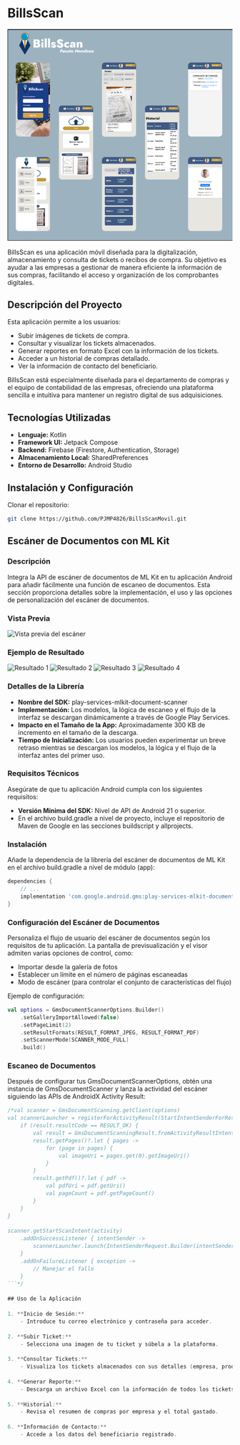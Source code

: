 # BillsScan

![Vista previa de BillsScan](https://raw.githubusercontent.com/PJMP4826/BillsScanMovil/refs/heads/master/app/docs/MaquetacionMovil.png)

BillsScan es una aplicación móvil diseñada para la digitalización, almacenamiento y consulta de tickets o recibos de compra. Su objetivo es ayudar a las empresas a gestionar de manera eficiente la información de sus compras, facilitando el acceso y organización de los comprobantes digitales.

## Descripción del Proyecto

Esta aplicación permite a los usuarios:
- Subir imágenes de tickets de compra.
- Consultar y visualizar los tickets almacenados.
- Generar reportes en formato Excel con la información de los tickets.
- Acceder a un historial de compras detallado.
- Ver la información de contacto del beneficiario.

BillsScan está especialmente diseñada para el departamento de compras y el equipo de contabilidad de las empresas, ofreciendo una plataforma sencilla e intuitiva para mantener un registro digital de sus adquisiciones.

## Tecnologías Utilizadas

- **Lenguaje:** Kotlin
- **Framework UI:** Jetpack Compose
- **Backend:** Firebase (Firestore, Authentication, Storage)
- **Almacenamiento Local:** SharedPreferences
- **Entorno de Desarrollo:** Android Studio

## Instalación y Configuración

Clonar el repositorio:

```bash
git clone https://github.com/PJMP4826/BillsScanMovil.git
```


## Escáner de Documentos con ML Kit

### Descripción

Integra la API de escáner de documentos de ML Kit en tu aplicación Android para añadir fácilmente una función de escaneo de documentos. Esta sección proporciona detalles sobre la implementación, el uso y las opciones de personalización del escáner de documentos.

### Vista Previa

![Vista previa del escáner](https://github.com/shubhanshu24510/CameraX/assets/100926922/8c2bcf8b-00fa-43a1-984f-2d8e422656b8)

### Ejemplo de Resultado

![Resultado 1](https://github.com/shubhanshu24510/CameraX/assets/100926922/1da7df99-49d7-4780-9089-6d44e3f55a48)
![Resultado 2](https://github.com/shubhanshu24510/CameraX/assets/100926922/79feaca2-7cb8-446d-a976-9d1031c81d3a)
![Resultado 3](https://github.com/shubhanshu24510/CameraX/assets/100926922/2659d5a4-b966-49e0-8f2f-5a9c22938b2e)
![Resultado 4](https://github.com/shubhanshu24510/CameraX/assets/100926922/daea3d9a-9a5b-4ba3-a4b3-ad65a1dc63e8)

### Detalles de la Librería

- **Nombre del SDK:** play-services-mlkit-document-scanner
- **Implementación:** Los modelos, la lógica de escaneo y el flujo de la interfaz se descargan dinámicamente a través de Google Play Services.
- **Impacto en el Tamaño de la App:** Aproximadamente 300 KB de incremento en el tamaño de la descarga.
- **Tiempo de Inicialización:** Los usuarios pueden experimentar un breve retraso mientras se descargan los modelos, la lógica y el flujo de la interfaz antes del primer uso.

### Requisitos Técnicos

Asegúrate de que tu aplicación Android cumpla con los siguientes requisitos:

- **Versión Mínima del SDK:** Nivel de API de Android 21 o superior.
- En el archivo build.gradle a nivel de proyecto, incluye el repositorio de Maven de Google en las secciones buildscript y allprojects.

### Instalación

Añade la dependencia de la librería del escáner de documentos de ML Kit en el archivo build.gradle a nivel de módulo (app):

```gradle
dependencies {
    // ...
    implementation 'com.google.android.gms:play-services-mlkit-document-scanner:16.0.0-beta1'
}
```

### Configuración del Escáner de Documentos

Personaliza el flujo de usuario del escáner de documentos según los requisitos de tu aplicación. La pantalla de previsualización y el visor admiten varias opciones de control, como:

- Importar desde la galería de fotos
- Establecer un límite en el número de páginas escaneadas
- Modo de escáner (para controlar el conjunto de características del flujo)

Ejemplo de configuración:

```kotlin
val options = GmsDocumentScannerOptions.Builder()
    .setGalleryImportAllowed(false)
    .setPageLimit(2)
    .setResultFormats(RESULT_FORMAT_JPEG, RESULT_FORMAT_PDF)
    .setScannerMode(SCANNER_MODE_FULL)
    .build()
```

### Escaneo de Documentos

Después de configurar tus GmsDocumentScannerOptions, obtén una instancia de GmsDocumentScanner y lanza la actividad del escáner siguiendo las APIs de AndroidX Activity Result:

```kotlin
/*val scanner = GmsDocumentScanning.getClient(options)
val scannerLauncher = registerForActivityResult(StartIntentSenderForResult()) { result ->
    if (result.resultCode == RESULT_OK) {
        val result = GmsDocumentScanningResult.fromActivityResultIntent(result.data)
        result.getPages()?.let { pages ->
            for (page in pages) {
                val imageUri = pages.get(0).getImageUri()
            }
        }
        result.getPdf()?.let { pdf ->
            val pdfUri = pdf.getUri()
            val pageCount = pdf.getPageCount()
        }
    }
}

scanner.getStartScanIntent(activity)
    .addOnSuccessListener { intentSender ->
        scannerLauncher.launch(IntentSenderRequest.Builder(intentSender).build())
    }
    .addOnFailureListener { exception ->
        // Manejar el fallo
    }
```*/

## Uso de la Aplicación

1. **Inicio de Sesión:**
    - Introduce tu correo electrónico y contraseña para acceder.

2. **Subir Ticket:**
    - Selecciona una imagen de tu ticket y súbela a la plataforma.

3. **Consultar Tickets:**
    - Visualiza los tickets almacenados con sus detalles (empresa, productos, fecha y hora de registro).

4. **Generar Reporte:**
    - Descarga un archivo Excel con la información de todos los tickets registrados.

5. **Historial:**
    - Revisa el resumen de compras por empresa y el total gastado.

6. **Información de Contacto:**
    - Accede a los datos del beneficiario registrado.

